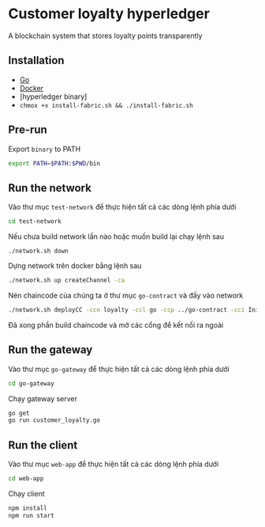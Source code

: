 # Customer loyalty hyperledger

A blockchain system that stores loyalty points transparently

## Installation

- [Go](https://go.dev/doc/install)
- [Docker](https://www.docker.com/)
- [hyperledger binary]
- ```chmox +x install-fabric.sh && ./install-fabric.sh```

## Pre-run

Export `binary` to PATH
```bash
export PATH=$PATH:$PWD/bin
```

## Run the network

Vào thư mục `test-network` để thực hiện tất cả các dòng lệnh phía dưới
```bash
cd test-network
```

Nếu chưa build network lần nào hoặc muốn build lại chạy lệnh sau
```
./network.sh down
```

Dựng network trên docker bằng lệnh sau
```bash
./network.sh up createChannel -ca
```

Nén chaincode của chúng ta ở thư mục `go-contract` và đấy vào network
```bash
./network.sh deployCC -ccn loyalty -ccl go -ccp ../go-contract -cci InitLedger
```

Đã xong phần build chaincode và mở các cổng để kết nối ra ngoài

## Run the gateway

Vào thư mục `go-gateway` để thực hiện tất cả các dòng lệnh phía dưới
```bash
cd go-gateway
```

Chạy gateway server
```bash
go get
go run customer_loyalty.go
```

## Run the client

Vào thư mục `web-app` để thực hiện tất cả các dòng lệnh phía dưới
```bash
cd web-app
```

Chạy client
```bash
npm install
npm run start
```

